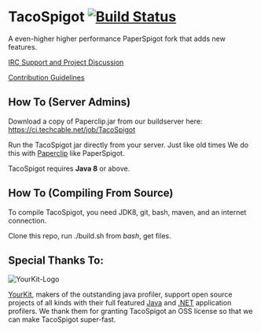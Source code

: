 TacoSpigot [![Build Status](https://ci.techcable.net/job/TacoSpigot/badge/icon)](https://ci.techcable.net/job/TacoSpigot/)
===============================
A even-higher higher performance PaperSpigot fork that adds new features.

[IRC Support and Project Discussion](http://irc.spi.gt/iris/?channels=techcable)

[Contribution Guidelines](Contributing.md)

How To (Server Admins)
------
Download a copy of Paperclip.jar from our buildserver here:
https://ci.techcable.net/job/TacoSpigot

Run the TacoSpigot jar directly from your server. Just like old times
We do this with [Paperclip](https://github.com/PaperSpigot/Paperclip) like PaperSpigot.

TacoSpigot requires **Java 8** or above.

How To (Compiling From Source)
------
To compile TacoSpigot, you need JDK8, git, bash, maven, and an internet connection.

Clone this repo, run ./build.sh from *bash*, get files.

Special Thanks To:
-------------

![YourKit-Logo](https://www.yourkit.com/images/yklogo.png)

[YourKit](http://www.yourkit.com/), makers of the outstanding java 
profiler, support open source projects of all kinds with their full 
featured [Java](https://www.yourkit.com/java/profiler/index.jsp) and 
[.NET](https://www.yourkit.com/.net/profiler/index.jsp) application 
profilers. We thank them for granting TacoSpigot an OSS license so that 
we can make TacoSpigot super-fast.
